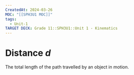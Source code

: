 ```yaml
---
CreatedAt: 2024-03-26
MOC: "[[SPH3U1 MOC]]"
tags:
  - Unit-1
TARGET DECK: Grade 11::SPH3U1::Unit 1 - Kinematics
---
```


# Distance $d$
The total length of the path travelled by an object in motion.
